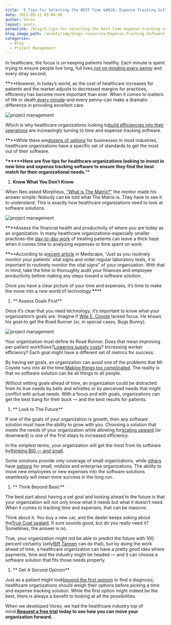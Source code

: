```yaml
---
title: '5 Tips for Selecting the BEST Time &#038; Expense Tracking Software for Healthcare Organizations'
date: 2015-09-21 05:04:00
author: Vorex
layout: posts
permalink: /blog/5-tips-for-selecting-the-best-time-expense-tracking-software-for-healthcare-organizations/
blog_image_path: /assets/img/blogs-resources/Expense.Tracking.Software.jpg
categories:
  - Blog
  - Project Management
---
```



In healthcare, the focus is on keeping patients healthy. Each minute is spent trying to ensure people live long, full lives,[not on minding every penny](http://i.imgur.com/y35eMUa.jpg) and every stray second.

**\*\***\*\*However, in today’s world, as the cost of healthcare increases for patients and the market adjusts to decreased margins for practices, efficiency has become more important than ever. When it comes to matters of life or death,[every minute](http://www.vorex.com/product/time-expense-tracking/)–and every penny–can make a dramatic difference in providing excellent care.
<!--more-->

![project management](https://media.giphy.com/media/rA3nL8T8B3zDa/giphy.gif)

Which is why healthcare organizations looking to[build efficiencies into their operations](http://www.beckershospitalreview.com/finance/uncovering-cost-efficiency-measures-within-healthcare-systems-building-portfolios.html) are increasingly turning to time and expense tracking software.

**\*\***\*\*While there are[dozens of options](http://www.businessnewsdaily.com/6730-best-time-and-attendance-systems.html) for businesses in most industries, healthcare organizations have a specific set of standards to get the most out of their software.

**\*\*****Here are five tips for healthcare organizations looking to invest in new time and expense tracking software to ensure they find the best match for their organizational needs.**\*\*

1. **Know What You Don’t Know**

When Neo asked Morpheus, [“What is The Matrix?”](https://youtu.be/te6qG4yn-Ps?t=2m54s) the mentor made his answer simple: Nobody can be told what The Matrix is. They have to see it to understand. This is exactly how healthcare organizations need to look at software solutions.

![project management](https://media.giphy.com/media/11fqVcfGb7UU3m/giphy.gif)

**\*\***\*\*Assess the financial health and productivity of where you are today as an organization. In many healthcare organizations–especially smaller practices–the [day-to-day work](http://www.healthit.gov/providers-professionals/medical-practice-efficiencies-cost-savings) of treating patients can leave a thick haze when it comes time to analyzing expenses or time spent on work.

**\*\***\*\*According to a[recent article](http://www.medscape.com/viewarticle/765783_3) in Medscape, “Just as you routinely monitor your patients’ vital signs and order regular laboratory tests, it is important to routinely monitor the vital signs” of your organization. With that in mind, take the time to thoroughly audit your finances and employee productivity before making any steps toward a software solution.

Once you have a clear picture of your time and expenses, it’s time to make the move into a new world of technology.**\*\***\*\*

1. ** Assess Goals First**

Once it’s clear that you need technology, it’s important to know what your organization’s goals are. Imagine if [Wile E. Coyote](https://youtu.be/STeVTzWelns?t=18s) lacked focus. He knows his goal–to get the Road Runner (or, in special cases, Bugs Bunny).

![project management](https://media.giphy.com/media/mTXSKTk3BsT6w/giphy.gif)

Your organization must define its Road Runner. Does that mean improving per-patient workflows?[Lowering supply costs](http://www.modernhealthcare.com/article/20141122/MAGAZINE/311229980)? Increasing worker efficiency? Each goal might have a different set of metrics for success.

By having set goals, an organization can avoid one of the problems that Mr. Coyote runs into all the time:[Making things too complicated](http://2.bp.blogspot.com/-_o1SbmQeWUE/UhYXsekdh1I/AAAAAAAAAQ4/-F73KMYmGt8/s1600/ACME100print.jpg). The reality is that no software solution can be all things to all people.

Without setting goals ahead of time, an organization could be distracted from its true needs by bells and whistles or by perceived needs that might conflict with actual needs. With a focus and with goals, organizations can get the best bang for their buck — and the best results for patients.

1. ** Look to The Future**

If one of the goals of your organization is growth, then any software solution must have the ability to grow with you. Choosing a solution that meets the needs of your organization while allowing for[scaling upward](http://www.slideshare.net/dsrosenblum/software-system-scalability-concepts-and-techniques-keynote-talk-at-isec-2009) (or downward) is one of the first steps to increased efficiency.

In the simplest terms, your organization will get the most from its software by[thinking BIG — and small](https://static2.artfire.com/uploads/product/2/362/58362/2358362/2358362/large/alice_in_wonderland_-_drink_me_and_eat_me_earrings_-_sterling_silver_a8451602.jpg).

Some solutions provide only coverage of small organizations, while [others](http://www.mytimeforce.com/solutions/industries/healthcare) have [options](http://www.teletracking.com/solutions/#Labor-Productivity) for small, midsize and enterprise organizations. The ability to move new employees or new expenses into the software solutions seamlessly will mean more success in the long run.

1. ** Think Beyond Basic**

The best part about having a set goal and looking ahead to the future is that your organization will not only know what it needs but what it doesn’t need. When it comes to tracking time and expenses, that can be massive.

Think about it. You buy a new car, and the dealer keeps asking about the[True Coat sealant](http://cdn.left.mn/wp-content/uploads/2015/01/william-h-macy-and-jerry-lundegaard-Exposure.jpg?f56a5f). It sure sounds good, but do you really need it? Sometimes, the answer is no.

True, your organization might not be able to predict the future with 100 percent certainty (only[Biff Tannen](http://24.media.tumblr.com/tumblr_lzozwuhz1D1rpddw7o1_500.jpg) can do that), but by doing the work ahead of time, a healthcare organization can have a pretty good idea where payments, time and the industry might be headed — and it can choose a software solution that fits those needs properly.

1. ** Get A Second Opinion**

Just as a patient might look[beyond the first opinion](http://www.cfah.org/prepared-patient/make-good-treatment-decisions/should-i-get-a-second-opinion) to find a diagnosis, healthcare organizations should weigh their options before picking a time and expense tracking solution. While the first option might indeed be the best, there is always a benefit to looking at all the possibilities.

When we developed Vorex, we had the healthcare industry top of mind.[**Request a free trial**](http://www.vorex.com/free-trial/) **today to see how you can move your organization forward.**
